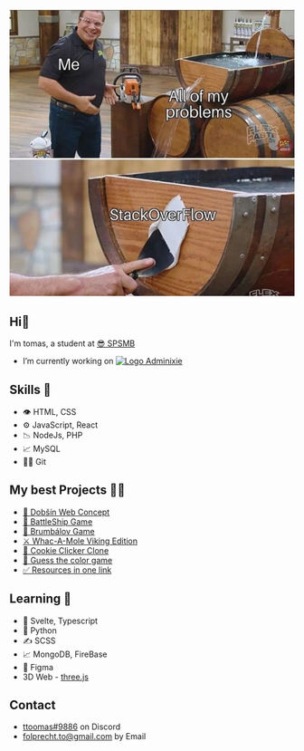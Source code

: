 ![img](https://raw.githubusercontent.com/ttoomas/ttoomas/main/stackoverflow.jpg)

## Hi👋

I'm tomas, a student at [😎 SPSMB](https://www.spsmb.cz/)
- I’m currently working on [![Logo](https://avatars.githubusercontent.com/u/144601866?s=50&v=4) Adminixie](https://github.com/adminixie)

## Skills 💪
- 👁️ HTML, CSS
- ⚙️ JavaScript, React 
- 📉 NodeJs, PHP
- 📈 MySQL
- 🧗‍♂️ Git

## My best Projects 👨‍💻
- [🍃 Dobšín Web Concept](https://github.com/ttoomas/dobsin-web-concept)
- [🚢 BattleShip Game](https://github.com/ttoomas/battleship-game)
- [🧙 Brumbálov Game](https://github.com/ttoomas/brumbalov-game)
- [⚔️ Whac-A-Mole Viking Edition](https://github.com/ttoomas/whac-a-mole-vikings)
- [🍪 Cookie Clicker Clone](https://github.com/ttoomas/cookie-clicker-clone)
- [🎨 Guess the color game](https://github.com/ttoomas/guess-the-color-game)
- [✅ Resources in one link](https://github.com/ttoomas/resources-in-one-link)


## Learning 👀
- 💞 Svelte, Typescript
- 🐾 Python
- ✍️ SCSS
- 📈 MongoDB, FireBase
- 👀 Figma
- 3D Web - [three.js](https://threejs.org/)

## Contact

- [ttoomas#9886](https://github.com/ttoomas) on Discord
- [folprecht.to@gmail.com](mailto:folprecht.to@gmail.com) by Email
